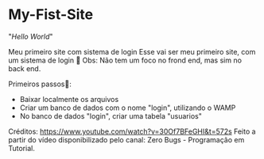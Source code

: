 # My-Fist-Site

 "_Hello World_"
 
Meu primeiro site com sistema de login 
Esse vai ser meu primeiro site, com um sistema de login 🥳
Obs: Não tem um foco no frond end, mas sim no back end.

Primeiros passos👾:
- Baixar localmente os arquivos
- Criar um banco de dados com o nome "login", utilizando o WAMP
- No banco de dados "login", criar uma tabela "usuarios"

Créditos: https://www.youtube.com/watch?v=30Of7BFeGHI&t=572s
Feito a partir do vídeo disponibilizado pelo canal: Zero Bugs - Programação em Tutorial.
